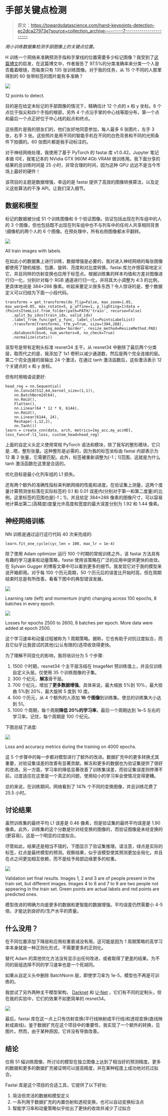 # 手部关键点检测

> 原文：<https://towardsdatascience.com/hand-keypoints-detection-ec2dca27973e?source=collection_archive---------7----------------------->

*用小训练数据集检测手部图像上的关键点位置。*

H 训练一个网络来准确预测手指和手掌线的位置需要多少标记图像？我受到了[这篇博文](/fun-with-small-image-data-sets-part-2-54d683ca8c96)的启发，在这篇博文中，作者报告了 97.5%的分类准确率来分类一个人是否戴着眼镜，而每类只有 135 张训练图像。对于我的任务，从 15 个不同的人那里得到的 60 张带标签的图片能有多准确？

![](img/46d07229a704875bc8fef5bf10362c82.png)

12 points to detect.

目的是在给定未标记的手部图像的情况下，精确估计 12 个点的 x 和 y 坐标。8 个点位于指尖和四个手指的根部，另外 4 个点沿手掌的中心线等距分布，第一个点和最后一个点正好位于中心线的起点和终点。

这些图片是我的朋友们的，他们友好地同意参加，每人最多 6 张图片，左手 3 张，右手 3 张。这些照片是用不同的智能手机在不同的白色背景和不同的光照条件下拍摄的。60 张图片都是我手动标注的。

对于神经网络处理，我使用了基于 PyTorch 的 fastai 库 v1.0.42。Jupyter 笔记本做 IDE，我笔记本的 NVidia GTX 960M 4Gb VRAM 做训练用。我下面分享的结果的总训练时间是 25 小时，非常合理的时间，因为这种 GPU 远远不是当今市场上最好的硬件！

该项目的主题是数据增强，幸运的是 fastai 提供了高效的图像转换算法，以及定义这些算法的干净 API。让我们深入细节。

## 数据和模型

标记的数据被分成 51 个训练图像和 9 个验证图像。验证包括出现在列车组中的人的 3 个图像，但也包括既不出现在列车组中也不与列车中的任何人共享相同背景\摄像机的两个人的 6 个图像。在预处理中，所有右侧图像都水平翻转。

![](img/e202901b646c3dfcf299b180c7c1f732.png)

All train images with labels.

在如此小的数据集上进行训练，数据增强是必要的，我对进入神经网络的每张图像都使用了随机缩放、包裹、旋转、亮度和对比度转换。fastai 库允许很容易地定义它，并且同样的仿射变换也应用于标签点。根据训练集的样本均值和方差对图像进行归一化，分别针对每个 RGB 通道进行归一化，并将其大小调整为 4:3 的比例，更具体地说是 384×288 像素。听起来要定义很多东西？令人惊讶的是，整个数据定义可以归结为下面一小段代码。

```
transforms = get_transforms(do_flip=False, max_zoom=1.05, max_warp=0.05, max_rotate=5, p_affine=1, p_lighting=1)data = (PointsItemList.from_folder(path=PATH/'train', recurse=False)
   .split_by_idxs(train_idx, valid_idx)
   .label_from_func(get_y_func, label_cls=PointsLabelList)
   .transform(transforms, tfm_y=True, size=(384,288),
              padding_mode='border', resize_method=ResizeMethod.PAD)
   .databunch(bs=6, num_workers=0, no_check=True)
   .normalize(stats))
```

该型号是带有定制头标准 resnet34 主干。从 resnet34 中删除了最后两个分类层，取而代之的是，我添加了 1x1 卷积以减少通道数，然后是两个完全连接的层。第二个完全连接的层输出 24 个激活，在通过 tanh 激活函数后，这些激活表示 12 个关键点的 x 和 y 坐标。

但有时用暗语说更好:

```
head_reg = nn.Sequential(
    nn.Conv2d(512,64,kernel_size=(1,1)),
    nn.BatchNorm2d(64),
    nn.ReLU(),
    Flatten(),
    nn.Linear(64 * 12 * 9, 6144),
    nn.ReLU(),
    nn.Linear(6144, 24),
    Reshape(-1,12,2),
    nn.Tanh())
learn = create_cnn(data, arch, metrics=[my_acc,my_accHD], loss_func=F.l1_loss, custom_head=head_reg)
```

上面的自定义头定义使用常规 PyTorch 语法和模块，除了我写的整形模块，它只是…嗯，整形张量。这种整形是必需的，因为我的标签坐标由 fastai 内部表示为 12 乘 2 张量，它需要匹配。此外，标签被重新调整为[-1；1]范围，这就是为什么 tanh 激活函数在这里是合适的。

优化目标是最小化列车组的 L1 损失。

还有两个额外的准确性指标来判断网络的性能和进度。在验证集上测量，这两个度量计算预测坐标落在实际标签的 0.1 和 0.01 误差内(分别对于第一和第二度量)的比例。这里标签的范围也是[-1；1]，并且给定 384×288 像素的图像尺寸，可以容易地计算出第二(高精度)度量允许高度和宽度的最大误差分别为 1.92 和 1.44 像素。

## 神经网络训练

NN 训练是通过运行这行代码 40 次来完成的:

```
learn.fit_one_cycle(cyc_len = 100, max_lr = 1e-4)
```

除了使用 Adam optimizer 运行 100 个时期的常规训练之外，该 fastai 方法具有有趣的学习速率和动量策略，fastai 使用该策略在广泛的应用中提供更快的收敛。在 Sylvain Gugger 的博客文章中可以看到更多的细节。我发现它对于我的模型来说开箱即用。对于每 100 个历元周期，50 个历元后的误差比开始时高，但在周期结束时总是有所改善。看看下图中的典型错误发展。

![](img/61663baf2d5dc7d3502fcbe9a1b69a96.png)

Learning rate (left) and momentum (right) changing across 100 epochs, 8 batches in every epoch.

![](img/3cd44f7bad9fd499534b7fc0b08e5a2a.png)

Losses for epochs 2500 to 2600, 8 batches per epoch. More data were added at epoch 2500.

这个学习速率和动量过程被称为 1 周期策略。据称，它也有助于对抗过度拟合，而且它似乎比我尝试的其他(公认有限的)选项收敛得更快。

为了理解不同变化的影响，我将培训分为 5 个步骤:

1.  1500 个时期，resnet34 个主干层冻结在 ImageNet 预训练值上，并且仅训练自定义头层。仅使用 35 个训练图像的子集。
2.  300 个纪元，**解冻**骨干层。
3.  700 个纪元，增加了**更多数据增强**。具体来说，最大缩放 5%到 10%，最大扭曲 5%到 20%，最大旋转 5 度到 10 度。
4.  500 个历元，从 4 个额外的人添加 **16 个图像**到训练集。使总的训练集大小达到 51。
5.  1000 个周期，每个周期**降低 20%的学习率**，最后一个周期达到 1e-5 左右的学习率。记住，每个周期是 100 个纪元。

下图总结了进度:

![](img/f33c890a532a324614bcb9ab83e7b960.png)

Loss and accuracy metrics during the training on 4000 epochs.

这 5 个步骤中的每一步都对模型进行了额外的改进。数据扩充中的更多转换尤其重要，对验证集误差的改善有显著贡献。解冻和更多的数据也为验证集提供了很好的改进。另一方面，学习率的降低显著改善了训练集误差，而验证集误差则停滞不前。过度适应在这里是一个真正的问题，使用较小的学习率会使情况变得更糟。

总的来说，在训练期间，网络看到了 147k 个不同的变换图像，并且训练花费了 25.5 小时。

## 讨论结果

虽然训练集的最终平均 L1 误差是 0.46 像素，但是验证集的最终平均误差是 1.90 像素。此外，训练集的这个分数是针对经变换的图像的，而验证图像是未经变换的(更容易)。这是一个明显的过度拟合。

尽管如此，结果还是相当不错的，下图显示了验证集推理。请注意，绿点是实际的标签，红点是最终模型的预测。观察结果，似乎该模型使其预测更加全局化，并且在点之间更加相互依赖，而不是给予局部边缘更多的权重。

![](img/2ca4c38aaa8323242e9f9fa6518a55bc.png)

Validation set final results. Images 1, 2 and 3 are of people present in the train set, but different images. Images 4 to 6 and 7 to 9 are two people not appearing in the train set. Green points are actual labels and red points are predicted ones.

模型改进的明确方向是更多的数据和更智能的数据增强。平均误差仍然需要小 4-5 倍，才能达到良好的/生产水平的质量。

## 什么没用？

在不同位置添加下降层和应用权重衰减没有用。这可能是因为 1 周期策略的高学习率本身就是一种正则化形式，不需要更多的正则化。

替代 Adam 的其他优化方法没有显示出任何改进，或者取得了更差的结果。为不同的层组选择不同的学习速率也是一个死胡同。

如果从自定义头中删除 BatchNorm 层，即使学习率为 1e-5，模型也不再是可训练的。

我尝试了另外两种主干模型架构， [Darknet](https://docs.fast.ai/vision.models.html) 和 [U-Net](https://docs.fast.ai/vision.models.unet.html#vision.models.unet) ，它们有不同的定制头，但在我的实验中，它们的效果不如更简单的 resnet34。

![](img/a96b57ed1c3832debe9eeacb4fc14bdb.png)

最后，fastai 库在这一点上只有仿射变换(平行线映射成平行线)和透视变换(直线映射成直线)。鉴于数据扩充在这个项目中的重要性，我实现了一个额外的转换，见图片。然而，由于某种原因，它并没有导致改善。

## 结论

仅用 51 幅训练图像，所讨论的模型在独立图像上达到了相当好的预测精度。更多的数据和更多的数据扩充被证明可以提高精度，并在某种程度上成功地对抗过拟合。

Fastai 库是这个项目的合适工具，它提供了以下好处:

1.  简洁但灵活的数据和模型定义
2.  一系列用于数据扩充的内置仿射和透视变换，也可以自动变换标注点
3.  智能学习率和动量策略似乎给出了更快的收敛并减少了过拟合